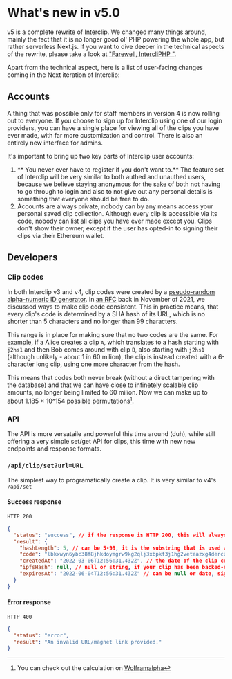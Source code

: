 # What's new in v5.0

v5 is a complete rewrite of Interclip. We changed many things around, mainly the fact that it is no longer good ol' PHP powering the whole app, but rather serverless Next.js. If you want to dive deeper in the technical aspects of the rewrite, please take a look at ["Farewell, IntercliPHP
"](https://blog.trnck.dev/farewell-intercliphp/).

Apart from the technical aspect, here is a list of user-facing changes coming in the Next iteration of Interclip:

## Accounts

A thing that was possible only for staff members in version 4 is now rolling out to everyone. If you choose to sign up for Interclip using one of our login providers, you can have a single place for viewing all of the clips you have ever made, with far more customization and control. There is also an entirely new interface for admins.

It's important to bring up two key parts of Interclip user accounts:
1. ** You never ever have to register if you don't want to.** The feature set of Interclip will be very similar to both authed and unauthed users, because we believe staying anonymous for the sake of both not having to go through to login and also to not give out any personal details is something that everyone should be free to do.
2. Accounts are always private, nobody can by any means access your personal saved clip collection. Although every clip is accessible via its code, nobody can list all clips you have ever made except you. Clips don't show their owner, except if the user has opted-in to signing their clips via their Ethereum wallet.

## Developers

### Clip codes

In both Interclip v3 and v4, clip codes were created by a [pseudo-random alpha-numeric ID generator](https://github.com/interclip/interclip/blob/a08bcd48d1291b725ee9761902aa899d578bd796/includes/components/new.php#L29-L38). In [an RFC](https://github.com/interclip/next/discussions/98) back in November of 2021, we discussed ways to make clip code consistent. This in practice means, that every clip's code is determined by a SHA hash of its URL, which is no shorter than 5 characters and no longer than 99 characters. 

This range is in place for making sure that no two codes are the same. For example, if a Alice creates a clip `A`, which translates to a hash starting with `j2hs1` and then Bob comes around with clip `B`, also starting with `j2hs1` (although unlikely - about 1 in 60 milion), the clip is instead created with a 6-character long clip, using one more character from the hash.

This means that codes both never break (without a direct tampering with the database) and that we can have close to infinetely scalable clip amounts, no longer being limited to 60 milion. Now we can make up to about <span title="11856256217000761133249302542188159231749687370958039708207752192642025820822770528307559426132141591578133762963225828637624034458822090066222655331106816">1.185 × 10^154</span> possible permutations[^1].


### API

The API is more versataile and powerful this time around (duh), while still offering a very simple set/get API for clips, this time with new new endpoints and response formats.

### `/api/clip/set?url=URL`

The simplest way to programatically create a clip. It is very similar to v4's `/api/set`

#### Success response

`HTTP 200`
```json
{
  "status": "success", // if the response is HTTP 200, this will always be `success`
  "result": {
    "hashLength": 5, // can be 5-99, it is the substring that is used as the display code
    "code": "lbkxwyn6ybc38f8jhkdoymgrw9kg2qlj3xbpkf3j1hg2veteazxg4derczx55qspg78hhrnmgqzvad1sopguf2mvtonp1f591m9", // the full code of a  clip
    "createdAt": "2022-03-06T12:56:31.432Z", // the date of the clip creation
    "ipfsHash": null, // null or string, if your clip has been backed-up to IPFS, you will find the CID here
    "expiresAt": "2022-06-04T12:56:31.432Z" // can be null or date, signalling when the clip will expire (by default 3 months)
  }
}
```

#### Error response

`HTTP 400`

```json
{
  "status": "error",
  "result": "An invalid URL/magnet link provided."
}
```

[^1]: You can check out the calculation on [Wolframalpha](https://www.wolframalpha.com/input?i=36%5E99)